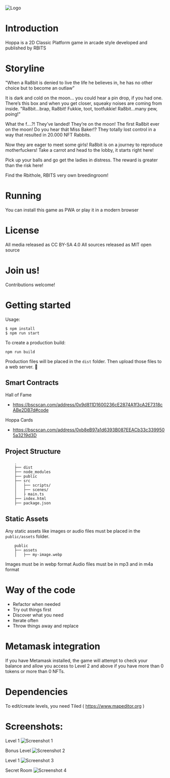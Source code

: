 ![Logo](public/assets/logo.webp)

# Introduction 

Hoppa is a 2D Classic Platform game in arcade style developed and published by RBITS

# Storyline

"When a Ra8bit is denied to live the life he believes in, he has no other choice but to become an outlaw”

It is dark and cold on the moon… you could hear a pin drop, if you had one. 
There’s this box and when you get closer, squeaky noises are coming from inside. 
"Ra8bit…brap, Ra8bit! Fukkie, toot, tootfukkie! Ra8bit…many pew, poing!"

What the f….?! They’ve landed! They’re on the moon! 
The first Ra8bit ever on the moon! Do you hear thát Miss Baker!?
They totally lost control in a way that resulted in 20.000 NFT Rabbits.

Now they are eager to meet some girls!
Ra8bit is on a journey to reproduce motherfuckers!
Take a carrot and head to the lobby, it starts right here!

Pick up your balls and go get the ladies in distress.
The reward is greater than the risk here!

Find the Rbithole, RBITS very own breedingroom!

# Running

You can install this game as PWA or play it in a modern browser

# License

All media released as CC BY-SA 4.0
All sources released as MIT open source 

# Join us!

Contributions welcome!


# Getting started

Usage:

```
$ npm install
$ npm run start
```

To create a production build:

```
npm run build
```

Production files will be placed in the `dist` folder. Then upload those files to a web server. 🎉

## Smart Contracts

Hall of Fame
- https://bscscan.com/address/0x9d811D1600236cE2874A1f3cA2E7318cABe2DB7d#code

Hoppa Cards
- https://bscscan.com/address/0xb8eB97a1d6393B087EEACb33c3399505a3219d3D


## Project Structure

```
    .
    ├── dist
    ├── node_modules
    ├── public
    ├── src
    │   ├── scripts/
    │   ├── scenes/
    │   ├ main.ts
	├── index.html
    ├── package.json
```

## Static Assets

Any static assets like images or audio files must be placed in the `public/assets` folder.

```
    public
    ├── assets
    │   ├── my-image.webp
```

Images must be in webp format
Audio files must be in mp3 and in m4a format

# Way of the code

- Refactor when needed
- Try out things first
- Discover what you need
- Iterate often
- Throw things away and replace

# Metamask integration

If you have Metamask installed, the game will attempt to check your balance and allow you access to Level 2 and above if you have more than 0 tokens or more than 0 NFTs.


# Dependencies

To edit/create levels, you need Tiled ( https://www.mapeditor.org ) 


# Screenshots:

Level 1
![Screenshot 1](public/assets/screenshot.webp)

Bonus Level
![Screenshot 2](public/assets/screenshot2.webp)

Level 1
![Screenshot 3](public/assets/screenshot3.webp)

Secret Room
![Screenshot 4](public/assets/screenshot4.webp)
